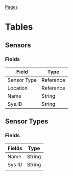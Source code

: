 [Pages](Pages.md)

# Tables
## Sensors
### Fields
| Field       | Type      |
| ----------- | --------- |
| Sensor Type | Reference |
| Location    | Reference |
| Name        | String    |
| Sys.ID      | String    |
## Sensor Types
### Fields
| Fields | Type   |
| ------ | ------ |
| Name   | String |
| Sys.ID | String |
|        |        |

